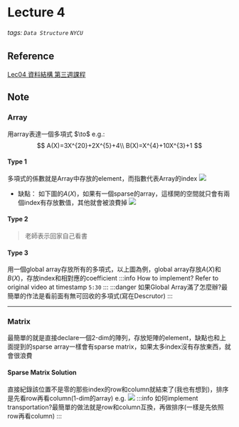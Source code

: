 # Lecture 4
###### tags: `Data Structure` `NYCU`

## Reference
[Lec04 資料結構 第三週課程](https://youtu.be/x72xBomc-XE)

## Note
### Array
用array表達一個多項式 $\to\$ e.g.:
$$
A(X)=3X^{20}+2X^{5}+4\\
B(X)=X^{4}+10X^{3}+1
$$

#### Type 1
多項式的係數就是Array中存放的element，而指數代表Array的index
![](https://i.imgur.com/Wy5X9bx.png)
* 缺點：
如下圖的$A(X)$，如果有一個sparse的array，這樣開的空間就只會有兩個index有存放數值，其他就會被浪費掉
![](https://i.imgur.com/SjZreKb.png)

#### Type 2
> 老師表示回家自己看書

#### Type 3
用一個global array存放所有的多項式，以上圖為例，global array存放$A(X)$和$B(X)$，存放index和相對應的coefficient
:::info
How to implement? Refer to original video at timestamp `5:30`
:::
:::danger
如果Global Array滿了怎麼辦?最簡單的作法是看前面有無可回收的多項式(寫在Descrutor)
:::

---
### Matrix
最簡單的就是直接declare一個2-dim的陣列，存放矩陣的element，缺點也和上面提到的sparse array一樣會有sparse matrix，如果太多index沒有存放東西，就會很浪費

#### Sparse Matrix Solution
直接紀錄該位置不是零的那些index的row和column就結束了(我也有想到)，排序是先看row再看column(1-dim的array)
e.g. ![](https://i.imgur.com/NMozXXL.png)
:::info
如何implement transportation?最簡單的做法就是row和column互換，再做排序(一樣是先依照row再看column)
:::